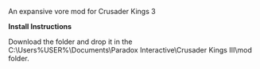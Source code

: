 An expansive vore mod for Crusader Kings 3

**Install Instructions**

Download the folder and drop it in the C:\Users\%USER%\Documents\Paradox Interactive\Crusader Kings III\mod folder.

